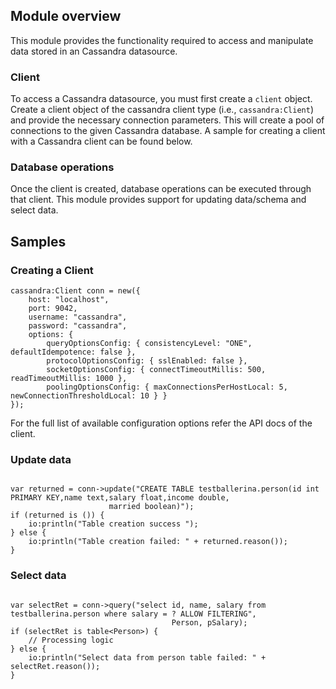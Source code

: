 ## Module overview

This module provides the functionality required to access and manipulate data stored in an Cassandra datasource.

### Client

To access a Cassandra datasource, you must first create a `client` object. Create a client object of the cassandra client type (i.e., `cassandra:Client`) and provide the necessary connection parameters. This will create a pool of connections to the given Cassandra database. A sample for creating a client with a Cassandra client can be found below.

### Database operations

Once the client is created, database operations can be executed through that client. This module provides support for updating data/schema and select data.

## Samples

### Creating a Client
```ballerina
cassandra:Client conn = new({
    host: "localhost",
    port: 9042,
    username: "cassandra",
    password: "cassandra",
    options: {
        queryOptionsConfig: { consistencyLevel: "ONE", defaultIdempotence: false },
        protocolOptionsConfig: { sslEnabled: false },
        socketOptionsConfig: { connectTimeoutMillis: 500, readTimeoutMillis: 1000 },
        poolingOptionsConfig: { maxConnectionsPerHostLocal: 5, newConnectionThresholdLocal: 10 } }
});
```
For the full list of available configuration options refer the API docs of the client.

### Update data

```ballerina

var returned = conn->update("CREATE TABLE testballerina.person(id int PRIMARY KEY,name text,salary float,income double,
                      married boolean)");
if (returned is ()) {
    io:println("Table creation success ");
} else {
    io:println("Table creation failed: " + returned.reason());
}
```

### Select data

```ballerina

var selectRet = conn->query("select id, name, salary from testballerina.person where salary = ? ALLOW FILTERING",
                                    Person, pSalary);
if (selectRet is table<Person>) {
    // Processing logic
} else {
    io:println("Select data from person table failed: " + selectRet.reason());
}
```